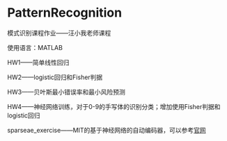# PatternRecognition
模式识别课程作业——汪小我老师课程

使用语言：MATLAB

HW1——简单线性回归  

HW2——logistic回归和Fisher判据   

HW3——贝叶斯最小错误率和最小风险预测

HW4——神经网络训练，对于0-9的手写体的识别分类；增加使用Fisher判据和logistic回归

sparseae_exercise——MIT的基于神经网络的自动编码器，可以参考[官网](http://ufldl.stanford.edu/wiki/index.php/UFLDL_Tutorial)